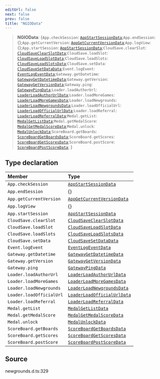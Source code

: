 ```yaml
---
editUrl: false
next: false
prev: false
title: "NGIOData"
---
```


> **NGIOData**: \{`App.checkSession`: [`AppStartSessionData`](/api/type-aliases/appstartsessiondata/);`App.endSession`: \{};`App.getCurrentVersion`: [`AppGetCurrentVersionData`](/api/type-aliases/appgetcurrentversiondata/);`App.logView`: \{};`App.startSession`: [`AppStartSessionData`](/api/type-aliases/appstartsessiondata/);`CloudSave.clearSlot`: [`CloudSaveClearSlotData`](/api/type-aliases/cloudsaveclearslotdata/);`CloudSave.loadSlot`: [`CloudSaveLoadSlotData`](/api/type-aliases/cloudsaveloadslotdata/);`CloudSave.loadSlots`: [`CloudSaveLoadSlotsData`](/api/type-aliases/cloudsaveloadslotsdata/);`CloudSave.setData`: [`CloudSaveSetDataData`](/api/type-aliases/cloudsavesetdatadata/);`Event.logEvent`: [`EventLogEventData`](/api/type-aliases/eventlogeventdata/);`Gateway.getDatetime`: [`GatewayGetDatetimeData`](/api/type-aliases/gatewaygetdatetimedata/);`Gateway.getVersion`: [`GatewayGetVersionData`](/api/type-aliases/gatewaygetversiondata/);`Gateway.ping`: [`GatewayPingData`](/api/type-aliases/gatewaypingdata/);`Loader.loadAuthorUrl`: [`LoaderLoadAuthorUrlData`](/api/type-aliases/loaderloadauthorurldata/);`Loader.loadMoreGames`: [`LoaderLoadMoreGamesData`](/api/type-aliases/loaderloadmoregamesdata/);`Loader.loadNewgrounds`: [`LoaderLoadNewgroundsData`](/api/type-aliases/loaderloadnewgroundsdata/);`Loader.loadOfficialUrl`: [`LoaderLoadOfficialUrlData`](/api/type-aliases/loaderloadofficialurldata/);`Loader.loadReferral`: [`LoaderLoadReferralData`](/api/type-aliases/loaderloadreferraldata/);`Medal.getList`: [`MedalGetListData`](/api/type-aliases/medalgetlistdata/);`Medal.getMedalScore`: [`MedalGetMedalScoreData`](/api/type-aliases/medalgetmedalscoredata/);`Medal.unlock`: [`MedalUnlockData`](/api/type-aliases/medalunlockdata/);`ScoreBoard.getBoards`: [`ScoreBoardGetBoardsData`](/api/type-aliases/scoreboardgetboardsdata/);`ScoreBoard.getScores`: [`ScoreBoardGetScoresData`](/api/type-aliases/scoreboardgetscoresdata/);`ScoreBoard.postScore`: [`ScoreBoardPostScoreData`](/api/type-aliases/scoreboardpostscoredata/);  }

## Type declaration

| Member | Type |
| :------ | :------ |
| `App.checkSession` | [`AppStartSessionData`](/api/type-aliases/appstartsessiondata/) |
| `App.endSession` | \{} |
| `App.getCurrentVersion` | [`AppGetCurrentVersionData`](/api/type-aliases/appgetcurrentversiondata/) |
| `App.logView` | \{} |
| `App.startSession` | [`AppStartSessionData`](/api/type-aliases/appstartsessiondata/) |
| `CloudSave.clearSlot` | [`CloudSaveClearSlotData`](/api/type-aliases/cloudsaveclearslotdata/) |
| `CloudSave.loadSlot` | [`CloudSaveLoadSlotData`](/api/type-aliases/cloudsaveloadslotdata/) |
| `CloudSave.loadSlots` | [`CloudSaveLoadSlotsData`](/api/type-aliases/cloudsaveloadslotsdata/) |
| `CloudSave.setData` | [`CloudSaveSetDataData`](/api/type-aliases/cloudsavesetdatadata/) |
| `Event.logEvent` | [`EventLogEventData`](/api/type-aliases/eventlogeventdata/) |
| `Gateway.getDatetime` | [`GatewayGetDatetimeData`](/api/type-aliases/gatewaygetdatetimedata/) |
| `Gateway.getVersion` | [`GatewayGetVersionData`](/api/type-aliases/gatewaygetversiondata/) |
| `Gateway.ping` | [`GatewayPingData`](/api/type-aliases/gatewaypingdata/) |
| `Loader.loadAuthorUrl` | [`LoaderLoadAuthorUrlData`](/api/type-aliases/loaderloadauthorurldata/) |
| `Loader.loadMoreGames` | [`LoaderLoadMoreGamesData`](/api/type-aliases/loaderloadmoregamesdata/) |
| `Loader.loadNewgrounds` | [`LoaderLoadNewgroundsData`](/api/type-aliases/loaderloadnewgroundsdata/) |
| `Loader.loadOfficialUrl` | [`LoaderLoadOfficialUrlData`](/api/type-aliases/loaderloadofficialurldata/) |
| `Loader.loadReferral` | [`LoaderLoadReferralData`](/api/type-aliases/loaderloadreferraldata/) |
| `Medal.getList` | [`MedalGetListData`](/api/type-aliases/medalgetlistdata/) |
| `Medal.getMedalScore` | [`MedalGetMedalScoreData`](/api/type-aliases/medalgetmedalscoredata/) |
| `Medal.unlock` | [`MedalUnlockData`](/api/type-aliases/medalunlockdata/) |
| `ScoreBoard.getBoards` | [`ScoreBoardGetBoardsData`](/api/type-aliases/scoreboardgetboardsdata/) |
| `ScoreBoard.getScores` | [`ScoreBoardGetScoresData`](/api/type-aliases/scoreboardgetscoresdata/) |
| `ScoreBoard.postScore` | [`ScoreBoardPostScoreData`](/api/type-aliases/scoreboardpostscoredata/) |

## Source

newgrounds.d.ts:329
